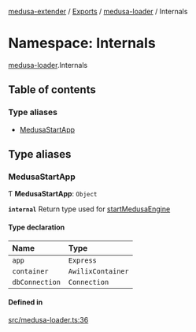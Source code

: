 [medusa-extender](../README.md) / [Exports](../modules.md) / [medusa-loader](medusa_loader.md) / Internals

# Namespace: Internals

[medusa-loader](medusa_loader.md).Internals

## Table of contents

### Type aliases

- [MedusaStartApp](medusa_loader.Internals.md#medusastartapp)

## Type aliases

### MedusaStartApp

Ƭ **MedusaStartApp**: `Object`

**`internal`**
Return type used for [startMedusaEngine](../classes/medusa_loader.MedusaLoader.md#startmedusaengine)

#### Type declaration

| Name | Type |
| :------ | :------ |
| `app` | `Express` |
| `container` | `AwilixContainer` |
| `dbConnection` | `Connection` |

#### Defined in

[src/medusa-loader.ts:36](https://github.com/adrien2p/medusa-extender/blob/682c80d/src/medusa-loader.ts#L36)
